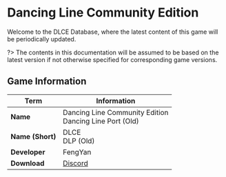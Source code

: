 # Dancing Line Community Edition

Welcome to the DLCE Database, where the latest content of this game will be periodically updated.

?> The contents in this documentation will be assumed to be based on the latest version if not otherwise specified for corresponding game versions.

## Game Information

| Term             | Information                                                |
|------------------|------------------------------------------------------------|
| **Name**         | Dancing Line Community Edition<br/>Dancing Line Port (Old) |
| **Name (Short)** | DLCE<br/>DLP (Old)                                         |
| **Developer**    | FengYan                                                    |
| **Download**     | [Discord](https://discord.gg/dancing-line)                 |